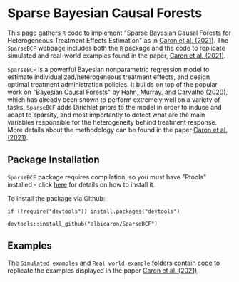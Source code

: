 # Sparse Bayesian Causal Forests
This page gathers `R` code to implement "Sparse Bayesian Causal Forests for Heterogeneous Treatment Effects Estimation" as in [Caron et al. (2021)](https://arxiv.org/pdf/2102.06573.pdf). The `SparseBCF` webpage includes both the `R` package and the code to replicate simulated and real-world examples found in the paper, [Caron et al. (2021)](https://arxiv.org/pdf/2102.06573.pdf).

`SparseBCF` is a powerful Bayesian nonparametric regression model to estimate individualized/heterogeneous treatment effects, and design optimal treatment administration policies. It builds on top of the popular work on "Bayesian Causal Forests" by [Hahn, Murray, and Carvalho (2020)](https://projecteuclid.org/euclid.ba/1580461461), which has already been shown to perform extremely well on a variety of tasks. `SparseBCF` adds Dirichlet priors to the model in order to induce and adapt to sparsity, and most importantly to detect what are the main variables responsible for the heterogeneity behind treatment response. More details about the methodology can be found in the paper [Caron et al. (2021)](https://arxiv.org/pdf/2102.06573.pdf).

## Package Installation 
`SparseBCF` package requires compilation, so you must have "Rtools" installed - click [here](https://cran.r-project.org/bin/windows/Rtools/) for details on how to install it.

To install the package via Github:
```{r}
if (!require("devtools")) install.packages("devtools")

devtools::install_github("albicaron/SparseBCF")
```

## Examples 
The `Simulated examples` and `Real world example` folders contain code to replicate the examples displayed in the paper [Caron et al. (2021)](https://arxiv.org/pdf/2102.06573.pdf).
